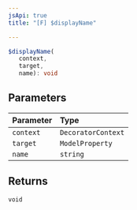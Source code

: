 ```yaml
---
jsApi: true
title: "[F] $displayName"

---
```

```ts
$displayName(
   context, 
   target, 
   name): void
```

## Parameters

| Parameter | Type |
| :------ | :------ |
| `context` | `DecoratorContext` |
| `target` | `ModelProperty` |
| `name` | `string` |

## Returns

`void`
